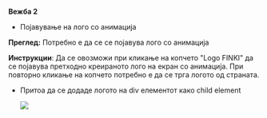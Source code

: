 **Вежба 2**
- Појавување на лого со анимација

**Преглед:** Потребно е да се се појавува лого со анимација

**Инструкции**: Да се овозможи при кликање на копчето "Logo FINKI" да се појавува претходно креираното лого на екран со анимација. При повторно кликање на копчето потребно е да се трга логото од страната.
- Притоа да се додаде логото на div елементот како child element

  ![](img/slika1)
